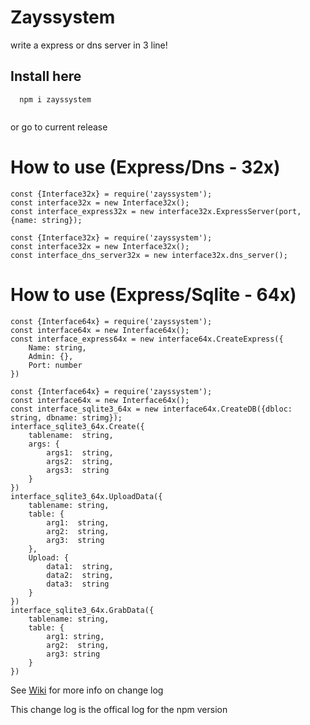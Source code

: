 # Zayssystem
write a express or dns server in 3 line!

## Install here
```
  npm i zayssystem
  
```
or go to current release

# How to use (Express/Dns - 32x)
```
const {Interface32x} = require('zayssystem');
const interface32x = new Interface32x();
const interface_express32x = new interface32x.ExpressServer(port, {name: string});
```
```
const {Interface32x} = require('zayssystem');
const interface32x = new Interface32x();
const interface_dns_server32x = new interface32x.dns_server();
```

# How to use (Express/Sqlite - 64x)
```
const {Interface64x} = require('zayssystem');
const interface64x = new Interface64x();
const interface_express64x = new interface64x.CreateExpress({
    Name: string,
    Admin: {},
    Port: number
})
```
```
const {Interface64x} = require('zayssystem');
const interface64x = new Interface64x();
const interface_sqlite3_64x = new interface64x.CreateDB({dbloc: string, dbname: strimg});
interface_sqlite3_64x.Create({
    tablename:  string,
    args: {
        args1:  string,
        args2:  string,
        args3:  string
    }
})
interface_sqlite3_64x.UploadData({
    tablename: string,
    table: {
        arg1:  string,
        arg2:  string,
        arg3:  string
    },
    Upload: {
        data1:  string,
        data2:  string,
        data3:  string
    }
})
interface_sqlite3_64x.GrabData({
    tablename: string,
    table: {
        arg1: string,
        arg2:  string,
        arg3: string
    }
})
```

See [Wiki](https://github.com/KTBZay/Zayssystem/wiki/Change-log) for more info on change log

This change log is the offical log for the npm version
